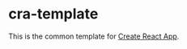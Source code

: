 # cra-template

This is the common template for [Create React App](https://github.com/facebook/create-react-app).
